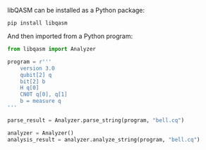 libQASM can be installed as a Python package:

```shell
pip install libqasm
```

And then imported from a Python program:

```python
from libqasm import Analyzer

program = r'''
    version 3.0
    qubit[2] q
    bit[2] b
    H q[0]
    CNOT q[0], q[1]
    b = measure q
'''

parse_result = Analyzer.parse_string(program, "bell.cq")

analyzer = Analyzer()
analysis_result = analyzer.analyze_string(program, "bell.cq")
```
